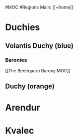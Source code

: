 #MOC #Regions 
Main: [[+home]]

# Duchies
## Volantis Duchy (blue)
### Baronies
[[The Bedegaarn Barony MOC]]

## Duchy (orange)
# Arendur
# Kvalec